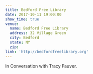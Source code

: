 ```yaml
---
title: Bedford Free Library
date: 2017-10-11 19:00:00
show_time: true
venue:
  name: Bedford Free Library
  address: 32 Village Green
  city: Bedford
  state: NY
  zip:
link: 'http://bedfordfreelibrary.org'
---
```



In Conversation with Tracy Fauver.